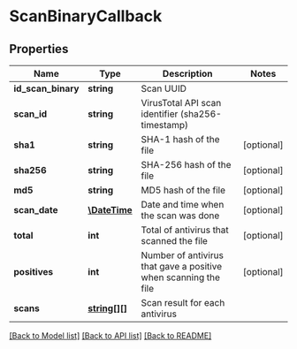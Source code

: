 # ScanBinaryCallback

## Properties
Name | Type | Description | Notes
------------ | ------------- | ------------- | -------------
**id_scan_binary** | **string** | Scan UUID | 
**scan_id** | **string** | VirusTotal API scan identifier (sha256-timestamp) | 
**sha1** | **string** | SHA-1 hash of the file | [optional] 
**sha256** | **string** | SHA-256 hash of the file | [optional] 
**md5** | **string** | MD5 hash of the file | [optional] 
**scan_date** | [**\DateTime**](\DateTime.md) | Date and time when the scan was done | [optional] 
**total** | **int** | Total of antivirus that scanned the file | [optional] 
**positives** | **int** | Number of antivirus that gave a positive when scanning the file | [optional] 
**scans** | [**string[][]**](array.md) | Scan result for each antivirus | 

[[Back to Model list]](../README.md#documentation-for-models) [[Back to API list]](../README.md#documentation-for-api-endpoints) [[Back to README]](../README.md)


